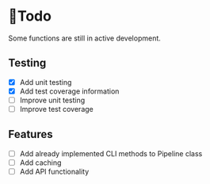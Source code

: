 # 🚧Todo

Some functions are still in active development.

## Testing
- [x] Add unit testing
- [x] Add test coverage information
- [ ] Improve unit testing
- [ ] Improve test coverage

## Features
- [ ] Add already implemented CLI methods to Pipeline class
- [ ] Add caching
- [ ] Add API functionality
